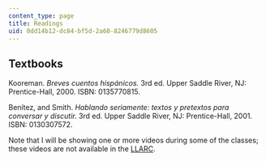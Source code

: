 ```yaml
---
content_type: page
title: Readings
uid: 0dd14b12-dc84-bf5d-2a60-8246779d8605
---
```


Textbooks
---------

Kooreman. _Breves cuentos hispánicos._ 3rd ed. Upper Saddle River, NJ: Prentice-Hall, 2000. ISBN: 0135770815.

Benítez, and Smith. _Hablando seriamente: textos y pretextos para conversar y discutir._ 3rd ed. Upper Saddle River, NJ: Prentice-Hall, 2001. ISBN: 0130307572.

Note that I will be showing one or more videos during some of the classes; these videos are not available in the [LLARC](http://llarc.mit.edu/).
